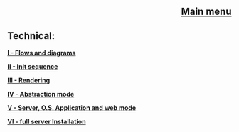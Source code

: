 <span align="right">

[Main menu](../atome.md)
-
</span>


Technical:
-

**[I - Flows and diagrams](./what_is_it.md)**

**[II - Init sequence](./installation/kickstart.md)**

**[III - Rendering](./technical/rendering_flow.md)**

**[IV - Abstraction mode](./tutorials/tutorials.md)**

**[V - Server, O.S. Application and web mode](../tutorials/tutorials.md)**

**[VI - full server Installation](./installation/atome_server.md)**

 